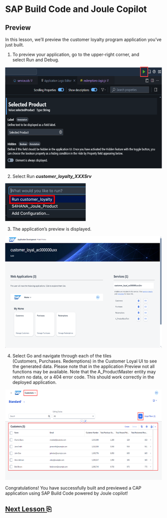 # SAP Build Code and Joule Copilot

## Preview

In this lesson, we’ll preview the customer loyalty program application
you’ve just built.

1.  To preview your application, go to the upper-right corner, and
    select Run and Debug.

<img src="images/image1.png"
style="width:6.5in;height:3.39444in" />

2.  Select Run ***customer_loyalty_XXXSrv***

<img src="images/image2.jpg" />

3.  The application’s preview is displayed.

<img src="images/image3.png"
style="width:6.5in;height:3.74375in" />

4.  Select Go and navigate through each of the tiles
    (Customers, Purchases. Redemptions) in the Customer Loyal UI to see
    the generated data. Please note that in the application Preview not
    all functions may be available. Note that the A_ProductMaster entity may return no data, or a 404 error code. This should work correctly in the deployed application.

<img src="images/image4.png"
style="width:6.5in;height:3.03056in" />

Congratulations! You have successfully built and previewed a CAP
application using SAP Build Code powered by Joule copilot!

## [Next Lesson ⎘](../ex2/)
